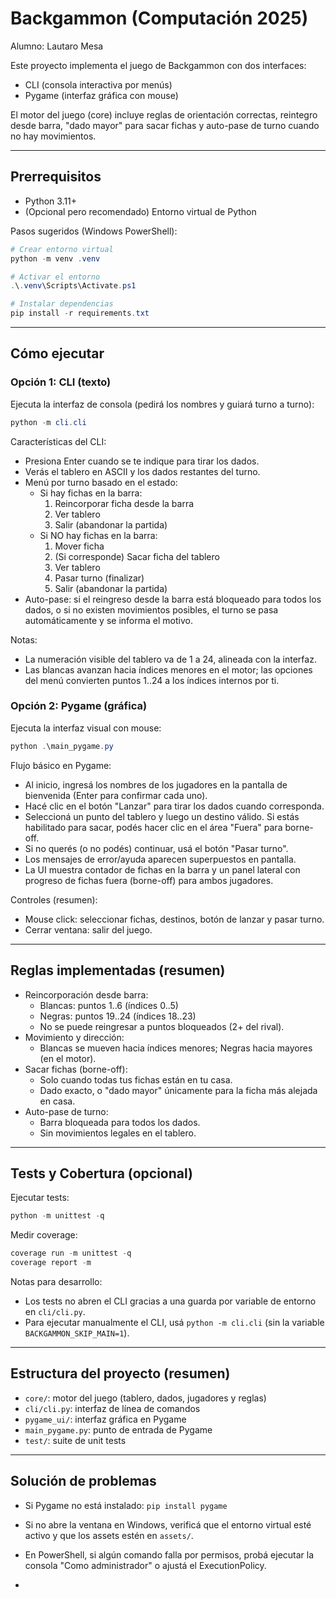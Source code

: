 # Backgammon (Computación 2025)

Alumno: Lautaro Mesa

Este proyecto implementa el juego de Backgammon con dos interfaces:
- CLI (consola interactiva por menús)
- Pygame (interfaz gráfica con mouse)

El motor del juego (core) incluye reglas de orientación correctas, reintegro desde barra, "dado mayor" para sacar fichas y auto-pase de turno cuando no hay movimientos.

---

## Prerrequisitos

- Python 3.11+
- (Opcional pero recomendado) Entorno virtual de Python

Pasos sugeridos (Windows PowerShell):

```powershell
# Crear entorno virtual
python -m venv .venv

# Activar el entorno
.\.venv\Scripts\Activate.ps1

# Instalar dependencias
pip install -r requirements.txt
```

---

## Cómo ejecutar

### Opción 1: CLI (texto)

Ejecuta la interfaz de consola (pedirá los nombres y guiará turno a turno):

```powershell
python -m cli.cli
```

Características del CLI:
- Presiona Enter cuando se te indique para tirar los dados.
- Verás el tablero en ASCII y los dados restantes del turno.
- Menú por turno basado en el estado:
  - Si hay fichas en la barra:
    1. Reincorporar ficha desde la barra
    2. Ver tablero
    3. Salir (abandonar la partida)
  - Si NO hay fichas en la barra:
    1. Mover ficha
    2. (Si corresponde) Sacar ficha del tablero
    3. Ver tablero
    4. Pasar turno (finalizar)
    5. Salir (abandonar la partida)
- Auto-pase: si el reingreso desde la barra está bloqueado para todos los dados, o si no existen movimientos posibles, el turno se pasa automáticamente y se informa el motivo.

Notas:
- La numeración visible del tablero va de 1 a 24, alineada con la interfaz.
- Las blancas avanzan hacia índices menores en el motor; las opciones del menú convierten puntos 1..24 a los índices internos por ti.

### Opción 2: Pygame (gráfica)

Ejecuta la interfaz visual con mouse:

```powershell
python .\main_pygame.py
```

Flujo básico en Pygame:
- Al inicio, ingresá los nombres de los jugadores en la pantalla de bienvenida (Enter para confirmar cada uno).
- Hacé clic en el botón "Lanzar" para tirar los dados cuando corresponda.
- Seleccioná un punto del tablero y luego un destino válido. Si estás habilitado para sacar, podés hacer clic en el área "Fuera" para borne-off.
- Si no querés (o no podés) continuar, usá el botón "Pasar turno".
- Los mensajes de error/ayuda aparecen superpuestos en pantalla.
- La UI muestra contador de fichas en la barra y un panel lateral con progreso de fichas fuera (borne-off) para ambos jugadores.

Controles (resumen):
- Mouse click: seleccionar fichas, destinos, botón de lanzar y pasar turno.
- Cerrar ventana: salir del juego.

---

## Reglas implementadas (resumen)

- Reincorporación desde barra:
  - Blancas: puntos 1..6 (índices 0..5)
  - Negras: puntos 19..24 (índices 18..23)
  - No se puede reingresar a puntos bloqueados (2+ del rival).
- Movimiento y dirección:
  - Blancas se mueven hacia índices menores; Negras hacia mayores (en el motor).
- Sacar fichas (borne-off):
  - Solo cuando todas tus fichas están en tu casa.
  - Dado exacto, o "dado mayor" únicamente para la ficha más alejada en casa.
- Auto-pase de turno:
  - Barra bloqueada para todos los dados.
  - Sin movimientos legales en el tablero.

---

## Tests y Cobertura (opcional)

Ejecutar tests:
```powershell
python -m unittest -q
```

Medir coverage:
```powershell
coverage run -m unittest -q
coverage report -m
```

Notas para desarrollo:
- Los tests no abren el CLI gracias a una guarda por variable de entorno en `cli/cli.py`.
- Para ejecutar manualmente el CLI, usá `python -m cli.cli` (sin la variable `BACKGAMMON_SKIP_MAIN=1`).

---

## Estructura del proyecto (resumen)

- `core/`: motor del juego (tablero, dados, jugadores y reglas)
- `cli/cli.py`: interfaz de línea de comandos
- `pygame_ui/`: interfaz gráfica en Pygame
- `main_pygame.py`: punto de entrada de Pygame
- `test/`: suite de unit tests

---

## Solución de problemas

- Si Pygame no está instalado: `pip install pygame`
- Si no abre la ventana en Windows, verificá que el entorno virtual esté activo y que los assets estén en `assets/`.
- En PowerShell, si algún comando falla por permisos, probá ejecutar la consola "Como administrador" o ajustá el ExecutionPolicy.

-
